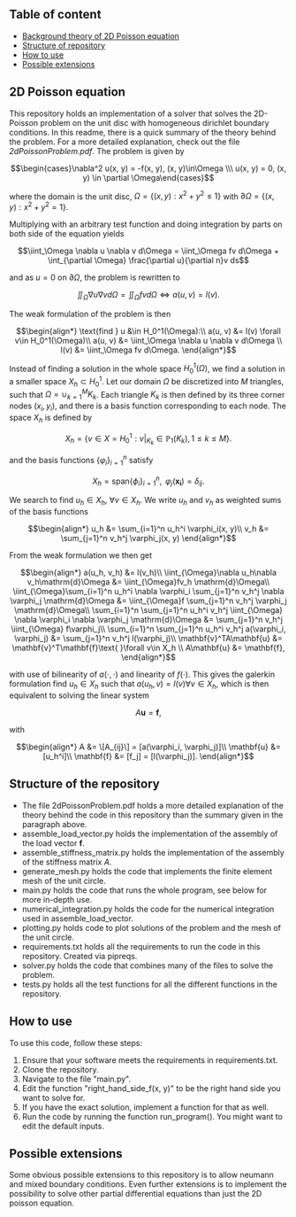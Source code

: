 ## Table of content 

- [Background theory of 2D Poisson equation](#2D-Poisson-equation)
- [Structure of repository](#Structure-of-repository)
- [How to use](#How-to-use)
- [Possible extensions](#Possible-extensions)

<!----><a name="2D-Poisson-equation"></a>
## 2D Poisson equation
This repository holds an implementation of a solver that solves the 2D-Poisson problem on the unit disc with homogeneous dirichlet boundary conditions. In this readme, there is a quick summary of the theory behind the problem. For a more detailed explanation, check out the file *2dPoissonProblem.pdf*. The problem is given by

$$\begin{cases}\nabla^2 u(x, y) = -f(x, y), (x, y)\in\Omega \\\ u(x, y) = 0, (x, y) \in \partial \Omega\end{cases}$$

where the domain is the unit disc, $\Omega = \{(x, y) : x^2 + y^2 \leq 1\}$ with $\partial \Omega = \{ (x, y) : x^2 + y^2 = 1\}$. 

Multiplying with an arbitrary test function and doing integration by parts on both side of the equation yields 

$$\iint_\Omega \nabla u \nabla v d\Omega = \iint_\Omega fv d\Omega + \int_{\partial \Omega} \frac{\partial u}{\partial n}v ds$$

and as $u = 0$ on $\partial \Omega$, the problem is rewritten to 

$$\iint_\Omega \nabla u \nabla v d\Omega = \iint_\Omega fv d\Omega \iff a(u, v) = l(v).$$

The weak formulation of the problem is then

$$\begin{align*} \text{find } u &\in H_0^1(\Omega):\\
a(u, v) &= l(v) \forall v\in H_0^1(\Omega)\\
a(u, v) &= \iint_\Omega \nabla u \nabla v d\Omega \\
l(v) &= \iint_\Omega fv d\Omega. \end{align*}$$

Instead of finding a solution in the whole space $H_0^1(\Omega)$, we find a solution in a smaller space $X_h \subset H_0^1$. Let our domain $\Omega$ be discretized into $M$ triangles, such that $\Omega = \cup_{k=1}^M K_k$. Each triangle $K_k$ is then defined by its three corner nodes $(x_i, y_i)$, and there is a basis function corresponding to each node. The space $X_h$ is defined by

$$X_h = \left\lbrace v\in X = H_0^1: v\rvert_{K_k} \in \mathbb{P}_1(K_k), 1\leq k\leq M \right\rbrace.$$
    
and the basis functions $\lbrace\varphi_i\rbrace_{i=1}^n$ satisfy

$$X_h = \text{span}\lbrace\phi_i\rbrace_{i=1}^n, \text{           } \varphi_j(\mathbf{x_i}) = \delta_{ij}.$$

We search to find $u_h\in X_h,$ $\forall v\in X_h$. We write $u_h$ and $v_h$ as weighted sums of the basis functions

$$\begin{align*}
        u_h &= \sum_{i=1}^n u_h^i \varphi_i(x, y)\\
        v_h &= \sum_{j=1}^n v_h^j \varphi_j(x, y)
\end{align*}$$ 

From the weak formulation we then get

$$\begin{align*}
a(u_h, v_h) &= l(v_h)\\
        \iint_{\Omega}\nabla u_h\nabla v_h\mathrm{d}\Omega &= \iint_{\Omega}fv_h \mathrm{d}\Omega\\
        \iint_{\Omega}\sum_{i=1}^n u_h^i \nabla \varphi_i \sum_{j=1}^n v_h^j \nabla \varphi_j \mathrm{d}\Omega &= \iint_{\Omega}f \sum_{j=1}^n v_h^j \varphi_j \mathrm{d}\Omega\\
        \sum_{i=1}^n \sum_{j=1}^n u_h^i v_h^j \iint_{\Omega} \nabla \varphi_i \nabla \varphi_j \mathrm{d}\Omega &= \sum_{j=1}^n v_h^j \iint_{\Omega} f\varphi_j\\
        \sum_{i=1}^n \sum_{j=1}^n u_h^i v_h^j a(\varphi_i, \varphi_j) &= \sum_{j=1}^n v_h^j l(\varphi_j)\\
        \mathbf{v}^TA\mathbf{u} &= \mathbf{v}^T\mathbf{f}\text{  }\forall v\in X_h \\
        A\mathbf{u} &= \mathbf{f},
\end{align*}$$

with use of bilinearity of $a(\cdot, \cdot)$ and linearity of $f(\cdot)$. This gives the galerkin formulation find $u_h \in X_h$ such that $a(u_h, v) = l(v) \forall v \in X_h$, which is then equivalent to solving the linear system

$$A\mathbf{u} = \mathbf{f},$$

with 

$$\begin{align*}
    A &= \[A_{ij}\] = [a(\varphi_i, \varphi_j)]\\
    \mathbf{u} &= [u_h^i]\\
    \mathbf{f} &= [f_j] = [l(\varphi_j)].
\end{align*}$$


<!----><a name="Structure-of-repository"></a>
## Structure of the repository
- The file 2dPoissonProblem.pdf holds a more detailed explanation of the theory behind the code in this repository than the summary given in the paragraph above.
- assemble_load_vector.py holds the implementation of the assembly of the load vector $\mathbf{f}$.
- assemble_stiffness_matrix.py holds the implementation of the assembly of the stiffness matrix $A$.
- generate_mesh.py holds the code that implements the finite element mesh of the unit circle.
- main.py holds the code that runs the whole program, see below for more in-depth use.
- numerical_integration.py holds the code for the numerical integration used in assemble_load_vector.
- plotting.py holds code to plot solutions of the problem and the mesh of the unit circle.
- requirements.txt holds all the requirements to run the code in this repository. Created via pipreqs.
- solver.py holds the code that combines many of the files to solve the problem.
- tests.py holds all the test functions for all the different functions in the repository.


<!----><a name="How-to-use"></a>
## How to use
To use this code, follow these steps:

1. Ensure that your software meets the requirements in requirements.txt.
2. Clone the repository.
3. Navigate to the file "main.py".
4. Edit the function "right_hand_side_f(x, y)" to be the right hand side you want to solve for.
5. If you have the exact solution, implement a function for that as well.
6. Run the code by running the function run_program(). You might want to edit the default inputs.


<!----><a name="Possible-extensions"></a>
## Possible extensions
Some obvious possible extensions to this repository is to allow neumann and mixed boundary conditions. Even further extensions is to implement the possibility to solve other partial differential equations than just the 2D poisson equation.
